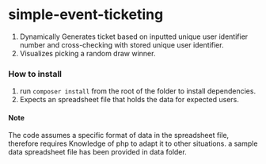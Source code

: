 # simple-event-ticketing
1. Dynamically Generates ticket based on inputted unique user identifier number and cross-checking with stored unique user identifier.
2. Visualizes picking a random draw winner. 

### How to install
1. run ``` composer install ``` from the root of the folder to install dependencies.
2. Expects an spreadsheet file that holds the data for expected users. 

#### Note
The code assumes a specific format of data in the spreadsheet file, therefore requires Knowledge of
php to adapt it to other situations. a sample data spreadsheet file has been provided in data folder.
